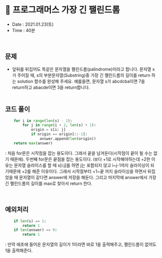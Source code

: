 # 😬 프로그래머스 가장 긴 팰린드롬
- Date : 2021.01.23(토)
- Time : 40분
<br>

## 문제

- 앞뒤를 뒤집어도 똑같은 문자열을 팰린드롬(palindrome)이라고 합니다. 문자열 s가 주어질 때, s의 부분문자열(Substring)중 가장 긴 팰린드롬의 길이를 return 하는 solution 함수를 완성해 주세요. 예를들면, 문자열 s가 abcdcba이면 7을 return하고 abacde이면 3을 return합니다.
<br><br>

## 코드 풀이

```python
    for i in range(len(s) - 1):
        for j in range(i + 2, len(s) + 1):
            origin = s[i: j]
            if origin == origin[::-1]:
                answer.append(len(origin))
    return max(answer)
```
: 처음 for문은 시작점을 잡는 용도이다. 그래서 끝을 남겨둔다(시작점이 끝이 될 수는 없기 때문에). 두번째 for문은 끝점을 잡는 용도이다. i보다 +1로 시작해야하는데 +2한 이유는 문자열 슬라이스를 할 때 s[i:j]를 하면 j는 포함되지 않고 i~j-1까지 슬라이싱이 되기때문에 +2를 해준 이유이다. 그래서 시작점부터 +1~끝 까지 슬라이싱을 하면서 뒤집었을 때 문자열이 같다면 answer에 저장을 해둔다. 그리고 마지막에 answer에서 가장 긴 팰린드롬의 길이를 max로 찾아서 return 한다.

<br>

## 예외처리

``` python
    if len(s) == 1:
        return 1
    if len(answer) == 0:
        return 1
```
: 만약 애초에 들어온 문자열의 길이가 1이라면 바로 1을 출력해주고, 팰린드롬이 없어도 1을 출력해준다.